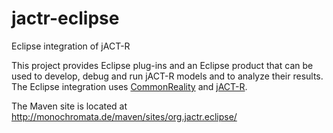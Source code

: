 jactr-eclipse
=============

Eclipse integration of jACT-R

This project provides Eclipse plug-ins and an Eclipse product that can be used to
develop, debug and run jACT-R models and to analyze their results. The Eclipse integration
uses [CommonReality](http://github.com/monochromata/commonreality) and
[jACT-R](http://github.com/monochromata/jactr).

The Maven site is located at http://monochromata.de/maven/sites/org.jactr.eclipse/